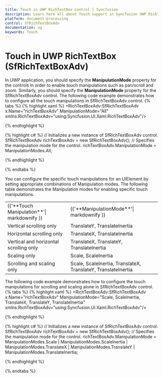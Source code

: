```yaml
---
title: Touch in UWP RichTextBox control | Syncfusion
description: Learn here all about Touch support in Syncfusion UWP RichTextBox (SfRichTextBoxAdv) control and more.
platform: document-processing
control: SfRichTextBoxAdv
documentation: ug
keywords: Touch
---
```

# Touch in UWP RichTextBox (SfRichTextBoxAdv)

In UWP application, you should specify the **ManipulationMode** property for the controls in order to enable touch manipulations such as pan/scroll and zoom. Similarly, you should specify the **ManipulationMode** property for the SfRichTextBoxAdv control.
The following code example demonstrates how to configure all the touch manipulations in SfRichTextBoxAdv control.
{% tabs %}
{% highlight xaml %}
<RichTextBoxAdv:SfRichTextBoxAdv x:Name="richTextBoxAdv" ManipulationMode="All" xmlns:RichTextBoxAdv="using:Syncfusion.UI.Xaml.RichTextBoxAdv"/>


{% endhighlight %}

{% highlight c# %}
// Initializes a new instance of SfRichTextBoxAdv control.
SfRichTextBoxAdv richTextBoxAdv = new SfRichTextBoxAdv();
// Specifies the manipulation mode for the control.
richTextBoxAdv.ManipulationMode = ManipulationModes.All;


{% endhighlight %}

{% endtabs %}

You can configure the specific touch manipulations for an UIElement by setting appropriate combinations of Manipulation modes. The following table demonstrates the Manipulation modes for enabling specific touch manipulations.
<table>
<tr>
<td>
{{'**Touch Manipulation**'| markdownify }}
</td>
<td>
{{'**ManipulationMode**'| markdownify }}
</td>
</tr>
<tr>
<td>
Vertical scrolling only
</td>
<td>
TranslateY, TranslateInertia
</td>
</tr>
<tr>
<td>
Horizontal scrolling only
</td>
<td>
TranslateX, TranslateInertia
</td>
</tr>
<tr>
<td>
Vertical and horizontal scrolling only
</td>
<td>
TranslateX, TranslateY, TranslateInertia
</td>
</tr>
<tr>
<td>
Scaling only
</td>
<td>
Scale, ScaleInertia
</td>
</tr>
<tr>
<td>
Scrolling and scaling only
</td>
<td>
Scale, ScaleInertia, TranslateX, TranslateY, TranslateInertia
</td>
</tr>
</table>

The following code example demonstrates how to configure the touch manipulations for scrolling and scaling alone in SfRichTextBoxAdv control.
{% tabs %}
{% highlight xaml %}
<RichTextBoxAdv:SfRichTextBoxAdv x:Name="richTextBoxAdv" ManipulationMode="Scale, ScaleInertia, TranslateX, TranslateY, TranslateInertia" xmlns:RichTextBoxAdv="using:Syncfusion.UI.Xaml.RichTextBoxAdv"/>


{% endhighlight %}

{% highlight c# %}
// Initializes a new instance of SfRichTextBoxAdv control.
SfRichTextBoxAdv richTextBoxAdv = new SfRichTextBoxAdv();
// Specifies the manipulation mode for the control.
richTextBoxAdv.ManipulationMode = ManipulationModes.Scale | ManipulationModes.ScaleInertia | ManipulationModes.TranslateX | ManipulationModes.TranslateY | ManipulationModes.TranslateInertia;


{% endhighlight %}

{% endtabs %}

